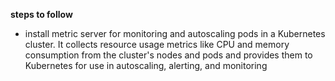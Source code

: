 **steps to follow**

* install metric server for monitoring and autoscaling pods in a Kubernetes cluster. It collects resource usage metrics like CPU and memory consumption from the cluster's nodes and pods and provides them to Kubernetes for use in autoscaling, alerting, and monitoring